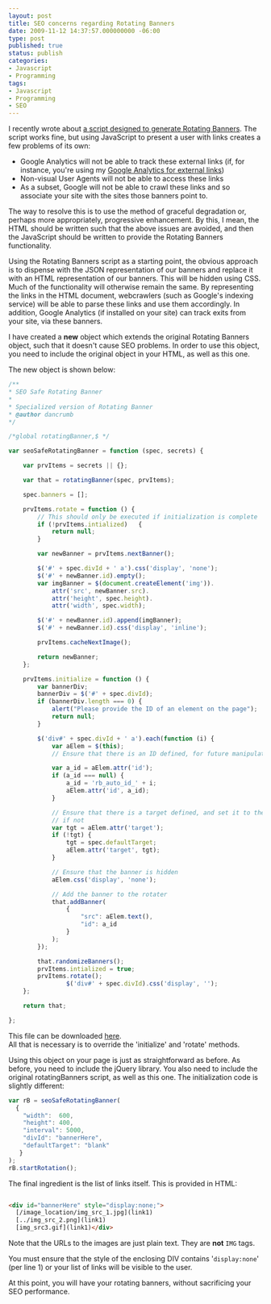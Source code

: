 ```yaml
---
layout: post
title: SEO concerns regarding Rotating Banners
date: 2009-11-12 14:37:57.000000000 -06:00
type: post
published: true
status: publish
categories:
- Javascript
- Programming
tags:
- Javascript
- Programming
- SEO
---
```

I recently wrote about [a script designed to generate Rotating Banners](/javascript/programming/2009/11/09/rotating-banners-in-random-order.html). The script works fine, but using JavaScript to present a user with links creates a few problems of its own:

*   Google Analytics will not be able to track these external links (if, for instance, you're using my [Google Analytics for external links](/javascript/2009/06/21/enabling-external-links-for-google-analytics.html))
*   Non-visual User Agents will not be able to access these links
*   As a subset, Google will not be able to crawl these links and so associate your site with the sites those banners point to.

The way to resolve this is to use the method of graceful degradation or, perhaps more appropriately, progressive enhancement. By this, I mean, the HTML should be written such that the above issues are avoided, and then the JavaScript should be written to provide the Rotating Banners functionality.

Using the Rotating Banners script as a starting point, the obvious approach is to dispense with the JSON representation of our banners and replace it with an HTML representation of our banners. This will be hidden using CSS. Much of the functionality will otherwise remain the same. By representing the links in the HTML document, webcrawlers (such as Google's indexing service) will be able to parse these links and use them accordingly. In addition, Google Analytics (if installed on your site) can track exits from your site, via these banners.

I have created a **new** object which extends the original Rotating Banners object, such that it doesn't cause SEO problems. In order to use this object, you need to include the original object in your HTML, as well as this one.

The new object is shown below:

```javascript
/**
* SEO Safe Rotating Banner
*
* Specialized version of Rotating Banner
* @author dancrumb
*/

/*global rotatingBanner,$ */

var seoSafeRotatingBanner = function (spec, secrets) {

	var prvItems = secrets || {};

	var that = rotatingBanner(spec, prvItems);

	spec.banners = [];

	prvItems.rotate = function () {
		// This should only be executed if initialization is complete
		if (!prvItems.intialized)	{
			return null;
		}

		var newBanner = prvItems.nextBanner();

		$('#' + spec.divId + ' a').css('display', 'none');
		$('#' + newBanner.id).empty();
		var imgBanner = $(document.createElement('img')).
			attr('src', newBanner.src).
			attr('height', spec.height).
			attr('width', spec.width);

		$('#' + newBanner.id).append(imgBanner);
		$('#' + newBanner.id).css('display', 'inline');

		prvItems.cacheNextImage();

		return newBanner;
	};

	prvItems.initialize = function () {
		var bannerDiv;
		bannerDiv = $('#' + spec.divId);
		if (bannerDiv.length === 0)	{
			alert("Please provide the ID of an element on the page");
			return null;
		}

		$('div#' + spec.divId + ' a').each(function (i) {
			var aElem = $(this);
			// Ensure that there is an ID defined, for future manipulation

			var a_id = aElem.attr('id');
			if (a_id === null) {
				a_id = 'rb_auto_id_' + i;
				aElem.attr('id', a_id);
			}

			// Ensure that there is a target defined, and set it to the defaultTarget
			// if not
			var tgt = aElem.attr('target');
			if (!tgt) {
				tgt = spec.defaultTarget;
				aElem.attr('target', tgt);
			}

			// Ensure that the banner is hidden
			aElem.css('display', 'none');

			// Add the banner to the rotater
			that.addBanner(
				{
					"src": aElem.text(),
					"id": a_id
				}
			);
		});

		that.randomizeBanners();
		prvItems.intialized = true;
		prvItems.rotate();
                $('div#' + spec.divId).css('display', '');
	};

	return that;

};
```

This file can be downloaded [here](/js/seoSafeRotatingBanner.js).  
All that is necessary is to override the 'initialize' and 'rotate' methods.

Using this object on your page is just as straightforward as before. As before, you need to include the jQuery library. You also need to include the original rotatingBanners script, as well as this one. The initialization code is slightly different:

```javascript
var rB = seoSafeRotatingBanner(
  {
    "width":  600,
    "height": 400,
    "interval": 5000,
    "divId": "bannerHere",
    "defaultTarget": "blank"
   }
);
rB.startRotation();
```

The final ingredient is the list of links itself. This is provided in HTML:

```html

<div id="bannerHere" style="display:none;">
  [/image_location/img_src_1.jpg](link1)
  [../img_src_2.png](link1)
  [img_src3.gif](link1)</div>

```

Note that the URLs to the images are just plain text. They are **not** `IMG` tags.

You must ensure that the style of the enclosing DIV contains '`display:none`' (per line 1) or your list of links will be visible to the user.

At this point, you will have your rotating banners, without sacrificing your SEO performance.
